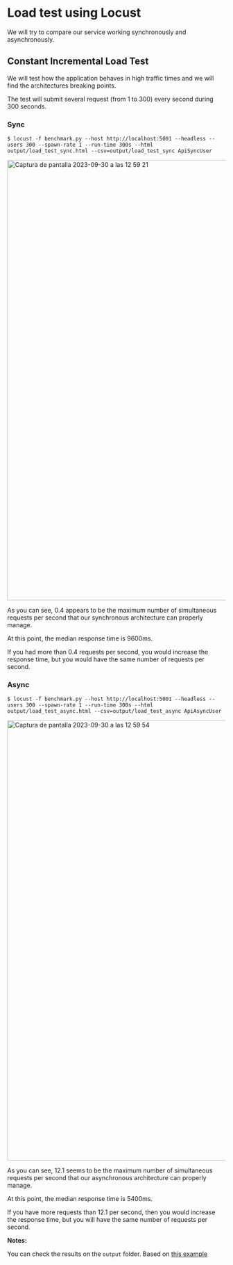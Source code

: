 # Load test using Locust

We will try to compare our service working synchronously and asynchronously.

## Constant Incremental Load Test

We will test how the application behaves in high traffic times and we will find the architectures breaking points.

The test will submit several request (from 1 to 300) every second during 300 seconds.

### Sync

```
$ locust -f benchmark.py --host http://localhost:5001 --headless --users 300 --spawn-rate 1 --run-time 300s --html output/load_test_sync.html --csv=output/load_test_sync ApiSyncUser
```

<img width="1013" alt="Captura de pantalla 2023-09-30 a las 12 59 21" src="https://github.com/bukosabino/ia-boe/assets/4375209/9b2b7e35-bec8-431d-b47c-9908a17a0de5">

As you can see, 0.4 appears to be the maximum number of simultaneous requests per second that our synchronous architecture can properly manage.

At this point, the median response time is 9600ms.

If you had more than 0.4 requests per second, you would increase the response time, but you would have the same number of requests per second.

### Async

```
$ locust -f benchmark.py --host http://localhost:5001 --headless --users 300 --spawn-rate 1 --run-time 300s --html output/load_test_async.html --csv=output/load_test_async ApiAsyncUser
```

<img width="1013" alt="Captura de pantalla 2023-09-30 a las 12 59 54" src="https://github.com/bukosabino/ia-boe/assets/4375209/8fd19e1a-f6e5-477d-be21-274a4a8ef5b0">

As you can see, 12.1 seems to be the maximum number of simultaneous requests per second that our asynchronous architecture can properly manage.

At this point, the median response time is 5400ms.

If you have more requests than 12.1 per second, then you would increase the response time, but you will have the same number of requests per second.


**Notes:**

You can check the results on the `output` folder.
Based on [this example](https://github.com/bukosabino/scoring-handler/tree/main/benchmark/experiment3-benchmarking-locust)
